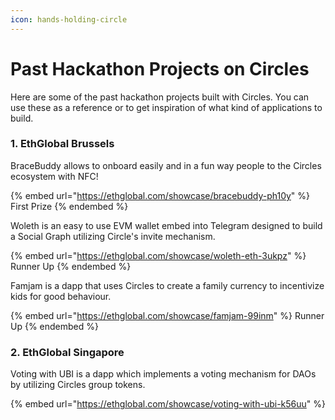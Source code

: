 ```yaml
---
icon: hands-holding-circle
---
```


# Past Hackathon Projects on Circles

Here are some of the past hackathon projects built with Circles. You can use these as a reference  or to get inspiration of what kind of applications to build.

### 1. EthGlobal  Brussels

BraceBuddy allows to onboard easily and in a fun way people to the Circles ecosystem with NFC!

{% embed url="https://ethglobal.com/showcase/bracebuddy-ph10y" %}
First Prize
{% endembed %}

Woleth is an easy to use EVM wallet embed into Telegram designed to build a Social Graph utilizing Circle's invite mechanism.

{% embed url="https://ethglobal.com/showcase/woleth-eth-3ukpz" %}
Runner Up
{% endembed %}

Famjam is a dapp that uses Circles to create a family currency to incentivize kids for good behaviour.

{% embed url="https://ethglobal.com/showcase/famjam-99inm" %}
Runner Up
{% endembed %}

### 2. EthGlobal Singapore

Voting with UBI is a dapp which implements a voting mechanism for DAOs by utilizing Circles group tokens.

{% embed url="https://ethglobal.com/showcase/voting-with-ubi-k56uu" %}

